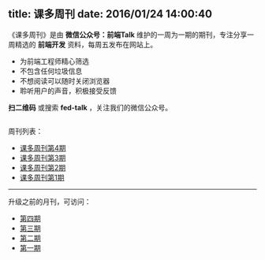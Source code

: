 title: 课多周刊
date: 2016/01/24 14:00:40
---

《课多周刊》是由 **微信公众号：前端Talk** 维护的一周为一期的期刊，专注分享一周精选的 **前端开发** 资料，每周五发布在网站上。

- 为前端工程师精心筛选
- 不包含任何垃圾信息
- 不想阅读可以随时关闭浏览器
- 聆听用户的声音，积极接受反馈

**扫二维码** 或搜索 **fed-talk** ，关注我们的微信公众号。

<div align="center">
<img src="https://raw.githubusercontent.com/icepy/_posts/master/img/weixin.jpg" alt=""/><br>
</div>


周刊列表：

- [课多周刊第4期](/2016/06/24/keduo-weekly-4/)
- [课多周刊第3期](//2016/06/17/keduo-weekly-3/)
- [课多周刊第2期](/2016/06/11/keduo-weekly-2/)
- [课多周刊第1期](/2016/06/02/keduo-weekly-1/)


---

升级之前的月刊，可访问：

*	[第四期](/2016/04/29/FED-Talk4/)
*	[第三期](/2016/03/29/FED-Talk3/)
*	[第二期](/2016/02/26/FED-Talk2/)
*	[第一期](/2016/01/24/FED-Talk1/)
